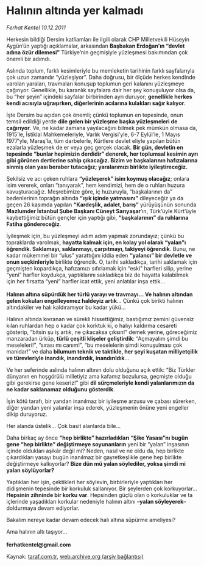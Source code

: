 # Halının altında yer kalmadı

*Ferhat Kentel 10.12.2011*

<div class="yazi"><p>Herkesin bildiği Dersim katliamları ile ilgili olarak CHP Milletvekili Hüseyin Aygün’ün yaptığı açıklamalar, arkasından <b>Başbakan Erdoğan’ın “devlet adına özür dilemesi”</b> Türkiye’nin geçmişiyle yüzleşmesi bakımından çok önemli bir adımdı. </p>
<p>Aslında toplum, farklı kesimleriyle bu memleketin tarihinin farklı sayfalarıyla çok uzun zamandır “yüzleşiyor”. Daha doğrusu, bir ölçüde herkes kendinde varolan yaraları, travmaları konuşup toplumun geri kalanını yüzleşmeye çağırıyor. Genellikle, bu karanlık sayfalara dair her şey konuşuluyor olsa da, bu “her şeyin” içindeki sayfalar birbirinden ayrı duruyor; <b>genellikle herkes kendi acısıyla uğraşırken, diğerlerinin acılarına kulakları sağır kalıyor</b>.</p>
<p>İşte Dersim bu açıdan çok önemli; çünkü toplumun en tepesinde, onun temsil edildiği yerde <b>dile gelen bir yüzleşme başka yüzleşmeleri de çağırıyor</b>. Ve, ne kadar zamana yayılacağını bilmek pek mümkün olmasa da, 1915’le, İstiklal Mahkemeleriyle, Varlık Vergisi’yle, 6-7 Eylül’le, 1 Mayıs 1977’yle, Maraş’la, tüm darbelerle, Kürtlere devlet eliyle yapılan bütün ezalarla yüzleşmek de er veya geç gerçek olacak. <b>Bir gün, devletin en tepesinde “bunlar hepimizin derdidir” denerek, her toplumsal kesimin ayrı gibi görünen dertlerine sahip çıkacağız. Bizim ve başkalarının hafızalarına sinmiş olan yası beraber tutacağız; yaralarımızı birlikte iyileştireceğiz.</b></p>
<p>Şekilsiz ve acı çeken ruhlara <b>“yüzleşerek” isim koymuş olacağız</b>; onlara isim vererek, onları “tanıyarak”, hem kendimizi, hem de o ruhları huzura kavuşturacağız. Meşrebimize göre, iç huzuruyla, “başkalarının da” bedenlerinin toprağın altında <b>“ışık içinde yatmasını”</b> dileyeceğiz ya da geçen 26 kasımda yapılan <b>“Kardeşlik, adalet, barış”</b> yürüyüşünün sonunda <b>Mazlumder İstanbul Şube Başkanı Cüneyt Sarıyaşar</b>’ın, Türk’üyle Kürt’üyle kaybettiğimiz bütün gençler için yaptığı gibi, <b>“başkalarının” da ruhlarına Fatiha göndereceğiz</b>.</p>
<p>İyileşmek için, bu yüzleşmeyi adım adım yapmak zorundayız; çünkü bu topraklarda varolmak, <b>hayatta kalmak için, en kolay yol olarak “yalan”ı öğrendik. Saklamayı, saklanmayı, çarpıtmayı, takiyeyi öğrendik</b>. Bunu, ne kadar mükemmel bir “ulus” yarattığını iddia eden <b>“yalancı” bir devletle ve onun seçkinleriyle </b>birlikte öğrendik. O, tarihi sakladıkça, tarihi saklamak için geçmişten kopardıkça, hafızamızı sıfırlamak için “eski” harfleri silip, yerine “yeni” harfler koydukça, yaptıklarını sakladıkça biz de hayatta kalabilmek için her fırsatta “yeni” harfler icat ettik, yeni anlatılar inşa ettik... <br/><br/><b>Halının altına süpürdük her türlü yarayı ve travmayı... Ve halının altından gelen kokuları engelleyemez haldeyiz artık</b>... Çünkü çok birikti halının altındakiler ve halı kaldıramıyor bu kadar yükü...</p>
<p>Halının altında kıvranan ve sürekli hissettiğimiz, bastığımız zemini güvensiz kılan ruhlardan hep o kadar çok korktuk ki, o halıyı kaldırma cesareti gösterip, “bitsin şu iş artık, ne çıkacaksa çıksın!” demek yerine, göreceğimiz manzaradan ürküp, <b>türlü çeşitli klişeler geliştirdik</b>: “Açmayalım şimdi bu meseleleri!”, “sırası mı canım!”, “bu meselelerin şimdi konuşulması çok manidar!” ve daha <b>bilumum teknik ve taktikle, her şeyi kuşatan milliyetçilik ve türevleriyle inandık, inandırdık, inandırıldık</b>...</p>
<p>Ve her seferinde aslında halının altının dolu olduğunu açık ettik: “Biz Türkler dünyanın en hoşgörülü milletiyiz ama kafamız bozulursa, geçmişte olduğu gibi gerekirse gene keseriz!” gibi <b>dil sürçmeleriyle kendi yalanlarımızın da ne kadar saklanamaz olduğunu gösterdik</b>. </p>
<p>İşin kötü tarafı, bir yandan inanılmaz bir iyileşme arzusu ve çabası sürerken, diğer yandan yeni yalanlar inşa ederek, yüzleşmenin önüne yeni engeller dikip duruyoruz. </p>
<p>Her alanda üstelik... Çok basit alanlarda bile... </p>
<p>Daha birkaç ay önce <b>“hep birlikte” hazırladıkları “Şike Yasası”nı bugün gene “hep birlikte” değiştirmeye soyunanların</b> yeni bir “yalan” inşasının içinde oldukları aşikâr değil mi? Neden, nasıl ve ne oldu da, hep birlikte çıkardıkları yasayı bugün inanılmaz bir gayretkeşlikle gene hep birlikte değiştirmeye kalkıyorlar? <b>Bize dün mü yalan söylediler, yoksa şimdi mi yalan söylüyorlar?</b></p>
<p>Yaptıkları her işin, çektikleri her söylevin, birbirleriyle yaptıkları her didişmenin tepesinde bir korkuluk sallanıyor. Bir şeylerden çok korkuyorlar... <b>Hepsinin zihninde bir korku var</b>. Hepsinden güçlü olan o korkuluklar ve ta içlerinde yaşadıkları korkular nedeniyle halının altını –<b>yalan söyleyerek</b>– doldurmaya devam ediyorlar. </p>
<p>Bakalım nereye kadar devam edecek halı altına süpürme ameliyesi? </p>
<p>Ama halının altı taşıyor...<br/><br/><b>ferhatkentel@gmail.com</b></p>
</div>

Kaynak: [taraf.com.tr](http://www.taraf.com.tr/ferhat-kentel/makale-halinin-altinda-yer-kalmadi.htm), [web.archive.org (arşiv bağlantısı)](http://web.archive.org/web/20130913103013/http://www.taraf.com.tr/ferhat-kentel/makale-halinin-altinda-yer-kalmadi.htm)

